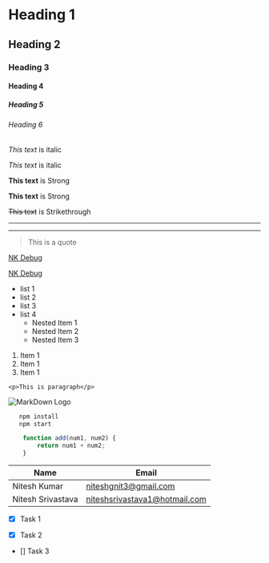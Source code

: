 <!-- Headings -->

#  Heading 1
##  Heading 2
###  Heading 3
####  Heading 4
#####  Heading 5
######  Heading 6


<!-- Italics -->
*This text* is italic

_This text_ is italic



<!-- Strong -->
**This text** is Strong

__This text__ is Strong



<!-- Strikethrough -->
~~This text~~ is Strikethrough



<!-- Horizontal rule for separator-->

---
___


<!-- Blockquotes -->

> This is a quote

<!-- Links -->

[NK Debug](http://www.knitesh.com)

[NK Debug](http://www.knitesh.com
 "Nitesh Kumar")

 <!--UL-->

* list 1
* list 2
* list 3
* list 4
    * Nested Item 1
    * Nested Item 2
    * Nested Item 3



<!-- OL -->

1. Item 1 
1. Item 1 
1. Item 1 

<!-- Inline Code Blocks -->
`<p>This is paragraph</p>`


<!-- Images -->
![MarkDown Logo](https://markdown-here.com/img/icon256.png)


<!--Github Markdowns-->


<!-- code blocks -->

```bash
   npm install
   npm start
````

```javascript
    function add(num1, num2) {
        return num1 + num2;
    }
```

<!-- Table -->

| Name     | Email          |
| -------- | -------------- |
| Nitesh Kumar | niteshgnit3@gmail.com |
| Nitesh Srivastava | niteshsrivastava1@hotmail.com |


<!-- Task List -->
* [x] Task 1 

* [x] Task 2 

* [] Task 3 

